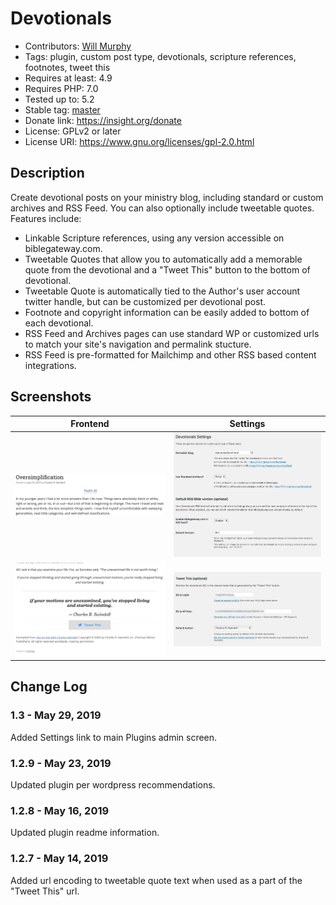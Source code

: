 # Devotionals

* Contributors: [Will Murphy](https://github.com/willminsight)
* Tags: plugin, custom post type, devotionals, scripture references, footnotes, tweet this
* Requires at least: 4.9
* Requires PHP: 7.0
* Tested up to: 5.2
* Stable tag: [master](https://github.com/willminsight/devotionals/releases/latest)
* Donate link: <https://insight.org/donate>
* License: GPLv2 or later
* License URI: <https://www.gnu.org/licenses/gpl-2.0.html>

## Description

Create devotional posts on your ministry blog, including standard or custom archives and RSS Feed. You can also optionally include tweetable quotes. Features include:

* Linkable Scripture references, using any version accessible on biblegateway.com.
* Tweetable Quotes that allow you to automatically add a memorable quote from the devotional and a "Tweet This" button to the bottom of devotional.
* Tweetable Quote is automatically tied to the Author's user account twitter handle, but can be customized per devotional post.
* Footnote and copyright information can be easily added to bottom of each devotional.
* RSS Feed and Archives pages can use standard WP or customized urls to match your site's navigation and permalink stucture.
* RSS Feed is pre-formatted for Mailchimp and other RSS based content integrations.

## Screenshots

| Frontend | Settings |
|------------|-------------| 
| ![Devotional Top](assets/screenshot-3.png) | ![Devotional Bottom](assets/screenshot-1.png) | 
| ![Devotional Top](assets/screenshot-4.png) | ![Devotional Bottom](assets/screenshot-2.png) | 



## Change Log

### 1.3 - May 29, 2019
Added Settings link to main Plugins admin screen.

### 1.2.9 - May 23, 2019
Updated plugin per wordpress recommendations.

### 1.2.8 - May 16, 2019
Updated plugin readme information.

### 1.2.7 - May 14, 2019
Added url encoding to tweetable quote text when used as a part of the "Tweet This" url.
